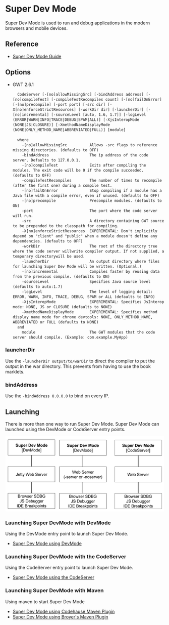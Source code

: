# Super Dev Mode
Super Dev Mode is used to run and debug applications in the modern browsers and mobile devices. 


## Reference

* [Super Dev Mode Guide](http://www.gwtproject.org/articles/superdevmode.html)


## Options 

* GWT 2.6.1

		CodeServer [-[no]allowMissingSrc] [-bindAddress address] [-[no]compileTest] [-compileTestRecompiles count] [-[no]failOnError] [-[no]precompile] [-port port] [-src dir] [-X[no]enforceStrictResources] [-workDir dir] [-launcherDir] [-[no]incremental] [-sourceLevel [auto, 1.6, 1.7]] [-logLevel (ERROR|WARN|INFO|TRACE|DEBUG|SPAM|ALL)] [-XjsInteropMode (NONE|JS|CLOSURE)] [-XmethodNameDisplayMode (NONE|ONLY_METHOD_NAME|ABBREVIATED|FULL)] [module]
		
		where
		  -[no]allowMissingSrc          Allows -src flags to reference missing directories. (defaults to OFF)
		  -bindAddress                  The ip address of the code server. Defaults to 127.0.0.1.
		  -[no]compileTest              Exits after compiling the modules. The exit code will be 0 if the compile succeeded. (defaults to OFF)
		  -compileTestRecompiles        The number of times to recompile (after the first one) during a compile test.
		  -[no]failOnError              Stop compiling if a module has a Java file with a compile error, even if unused. (defaults to OFF)
		  -[no]precompile               Precompile modules. (defaults to ON)
		  -port                         The port where the code server will run.
		  -src                          A directory containing GWT source to be prepended to the classpath for compiling.
		  -X[no]enforceStrictResources  EXPERIMENTAL: Don't implicitly depend on "client" and "public" when a module doesn't define any dependencies. (defaults to OFF)
		  -workDir                      The root of the directory tree where the code server willwrite compiler output. If not supplied, a temporary directorywill be used.
		  -launcherDir                  An output directory where files for launching Super Dev Mode will be written. (Optional.)
		  -[no]incremental              Compiles faster by reusing data from the previous compile. (defaults to ON)
		  -sourceLevel                  Specifies Java source level (defaults to auto:1.7)
		  -logLevel                     The level of logging detail: ERROR, WARN, INFO, TRACE, DEBUG, SPAM or ALL (defaults to INFO)
		  -XjsInteropMode               EXPERIMENTAL: Specifies JsInterop mode: NONE, JS or CLOSURE (defaults to NONE)
		  -XmethodNameDisplayMode       EXPERIMENTAL: Specifies method display name mode for chrome devtools: NONE, ONLY_METHOD_NAME, ABBREVIATED or FULL (defaults to NONE)
		and
		  module                        The GWT modules that the code server should compile. (Example: com.example.MyApp)

### launcherDir
Use the `-launcherDir output/to/warDir` to direct the compiler to put the output in the war directory. 
This prevents from having to use the book marklets.

### bindAddress
Use the `-bindAddress 0.0.0.0` to bind on every IP.


## Launching
There is more than one way to run Super Dev Mode. 
Super Dev Mode can launched using the DevMode or CodeServer entry points.

<img src="images/superdevmodes.png" /> 


### Launching Super DevMode with DevMode
Using the DevMode entry point to launch Super Dev Mode. 

* [Super Dev Mode using DevMode](./superdevmode/SuperDevMode-DevMode.html)


### Launching Super DevMode with the CodeServer
Using the CodeServer entry point to launch Super Dev Mode.

* [Super Dev Mode using the CodeServer](./superdevmode/SuperDevMode-CodeServer.html)


### Launching Super DevMode with Maven
Using maven to start Super Dev Mode

* [Super Dev Mode using Codehause Maven Plugin](./superdevmode/maven/maven-codehaus.html)
* [Super Dev Mode using Broyer's Maven Plugin](./superdevmode/maven/maven-tbroyer.html)